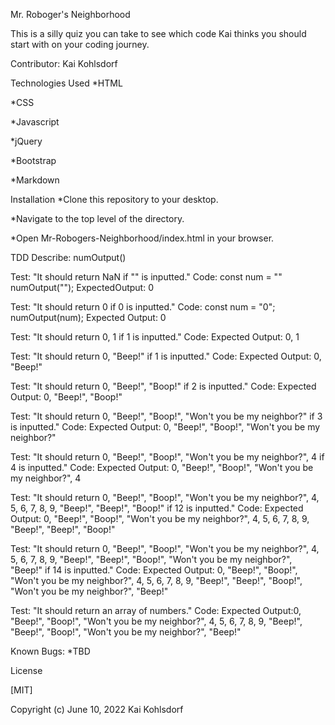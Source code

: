 Mr. Roboger's Neighborhood

This is a silly quiz you can take to see which code Kai thinks you should start with on your coding journey.

Contributor: Kai Kohlsdorf

Technologies Used
*HTML

*CSS

*Javascript

*jQuery

*Bootstrap

*Markdown

Installation
*Clone this repository to your desktop.

*Navigate to the top level of the directory.

*Open Mr-Robogers-Neighborhood/index.html in your browser.

TDD
Describe: numOutput()

Test: "It should return NaN if "" is inputted."
Code: 
const num = ""
numOutput("");
ExpectedOutput: 0

Test: "It should return 0 if 0 is inputted."
Code: 
const num = "0";
numOutput(num);
Expected Output: 0

Test: "It should return 0, 1 if 1 is inputted."
Code:
Expected Output: 0, 1

Test: "It should return 0, "Beep!" if 1 is inputted."
Code: 
Expected Output: 0, "Beep!"

Test: "It should return 0, "Beep!", "Boop!" if 2 is inputted."
Code:
Expected Output: 0, "Beep!", "Boop!"

Test: "It should return 0, "Beep!", "Boop!", "Won't you be my neighbor?" if 3 is inputted."
Code: 
Expected Output: 0, "Beep!", "Boop!", "Won't you be my neighbor?"

Test: "It should return 0, "Beep!", "Boop!", "Won't you be my neighbor?", 4 if 4 is inputted."
Code:
Expected Output: 0, "Beep!", "Boop!", "Won't you be my neighbor?", 4

Test: "It should return 0, "Beep!", "Boop!", "Won't you be my neighbor?", 4, 5, 6, 7, 8, 9, "Beep!", "Beep!", "Boop!" if 12 is inputted."
Code:
Expected Output: 0, "Beep!", "Boop!", "Won't you be my neighbor?", 4, 5, 6, 7, 8, 9, "Beep!", "Beep!", "Boop!"

Test: "It should return 0, "Beep!", "Boop!", "Won't you be my neighbor?", 4, 5, 6, 7, 8, 9, "Beep!", "Beep!", "Boop!", "Won't you be my neighbor?", "Beep!" if 14 is inputted."
Code:
Expected Output: 0, "Beep!", "Boop!", "Won't you be my neighbor?", 4, 5, 6, 7, 8, 9, "Beep!", "Beep!", "Boop!", "Won't you be my neighbor?", "Beep!"

Test: "It should return an array of numbers."
Code:
Expected Output:0, "Beep!", "Boop!", "Won't you be my neighbor?", 4, 5, 6, 7, 8, 9, "Beep!", "Beep!", "Boop!", "Won't you be my neighbor?", "Beep!"

Known Bugs:
*TBD

License

[MIT]

Copyright (c) June 10, 2022 Kai Kohlsdorf